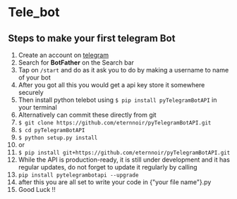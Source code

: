 # Tele_bot
## Steps to make your first telegram Bot
1. Create an account on [telegram](https://www.google.com/url?sa=t&rct=j&q=&esrc=s&source=web&cd=&cad=rja&uact=8&ved=2ahUKEwii2K6jhpb4AhXymeYKHXBoDH4QFnoECBMQAQ&url=https%3A%2F%2Ftelegram.org%2F&usg=AOvVaw3t0dfZX-RyWOWxyb6xMKLv) 
2. Search for **BotFather** on the Search bar
3. Tap on `/start` and do as it ask you to do by making a username to name of your bot
4. After you got all this you would get a api key store it somewhere securely
5. Then install python telebot using `$ pip install pyTelegramBotAPI` in your terminal
6. Alternatively can commit these directly from git 
7. `$ git clone https://github.com/eternnoir/pyTelegramBotAPI.git`
8. `$ cd pyTelegramBotAPI`
9. `$ python setup.py install`
10. or
11. `$ pip install git+https://github.com/eternnoir/pyTelegramBotAPI.git`
12. While the API is production-ready, it is still under development and it has regular updates, do not forget to update it regularly by calling
13. `pip install pytelegrambotapi --upgrade`
14. after this you are all set to write your code in {"your file name"}.py
15. Good Luck !!
